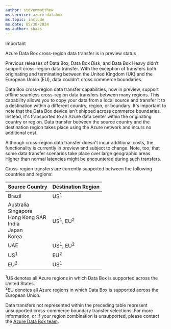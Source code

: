 ```yaml
---
author: stevenmatthew
ms.service: azure-databox
ms.topic: include
ms.date: 05/30/2024
ms.author: shaas
---
```


> [!IMPORTANT]
> Azure Data Box cross-region data transfer is in preview status

Previous releases of Data Box, Data Box Disk, and Data Box Heavy didn’t support cross-region data transfer. With the exception of transfers both originating and terminating between the United Kingdom (UK) and the European Union (EU), data couldn’t cross commerce boundaries.

Data Box cross-region data transfer capabilities, now in preview, support offline seamless cross-region data transfers between many regions. This capability allows you to copy your data from a local source and transfer it to a destination within a different country, region, or boundary. It's important to note that the Data Box device isn't shipped across commerce boundaries. Instead, it's transported to an Azure data center within the originating country or region. Data transfer between the source country and the destination region takes place using the Azure network and incurs no additional cost.

Although cross-region data transfer doesn't incur additional costs, the functionality is currently in preview and subject to change. Note, too, that some data transfer scenarios take place over large geographic areas. Higher than normal latencies might be encountered during such transfers.

Cross-region transfers are currently supported between the following countries and regions:

| Source Country |  Destination Region |
|----------------|---------------------|
| Brazil         |  US<sup>1</sup>     |
| Australia<br>Singapore<br>Hong Kong SAR<br>India<br>Japan<br>Korea | US<sup>1</sup>, EU<sup>2</sup> |
| UAE            | US<sup>1</sup>, EU<sup>2</sup> |
| US<sup>1</sup> | EU<sup>2</sup>      |
| EU<sup>2</sup> | US<sup>1</sup>      |

<sup>1</sup>US denotes all Azure regions in which Data Box is supported across the United States.<br>
<sup>2</sup>EU denotes all Azure regions in which Data Box is supported across the European Union. 

Data transfers not represented within the preceding table represent unsupported cross-commerce boundary transfer selections. For more information, or if your region combination is unsupported, please contact the [Azure Data Box team](mailto:azuredbx@microsoft.com).
